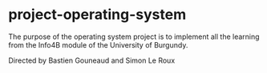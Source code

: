 # project-operating-system
 The purpose of the operating system project is to implement all the learning from the Info4B module of the University of Burgundy.
 
 Directed by Bastien Gouneaud and Simon Le Roux

